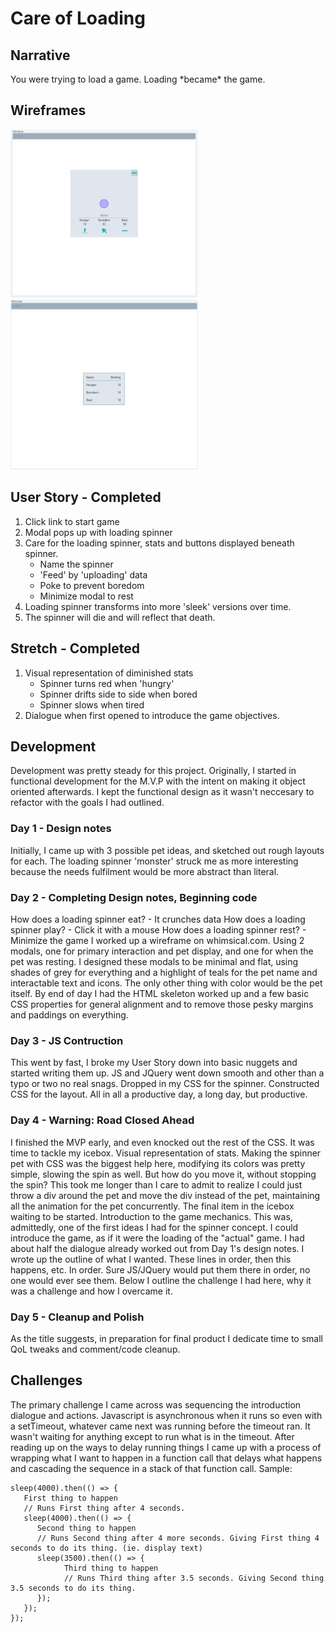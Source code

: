 <h1>Care of Loading</h1>

<h2>Narrative</h2>
You were trying to load a game. Loading *became* the game.  
  
<h2>Wireframes</h2>

<img src="./images/CareOfLoadingWireframe.PNG" width="300"> <img src="./images/COLWire2.PNG" width="300">



<h2>User Story - Completed</h2>

1. Click link to start game
2. Modal pops up with loading spinner
3. Care for the loading spinner, stats and buttons displayed beneath spinner.
   * Name the spinner
   * 'Feed' by 'uploading' data
   * Poke to prevent boredom
   * Minimize modal to rest
4. Loading spinner transforms into more 'sleek' versions over time.
5. The spinner will die and will reflect that death.


<h2>Stretch - Completed</h2>

1. Visual representation of diminished stats
   * Spinner turns red when 'hungry'
   * Spinner drifts side to side when bored
   * Spinner slows when tired
2. Dialogue when first opened to introduce the game objectives.

<h2>Development</h2>

Development was pretty steady for this project. 
Originally, I started in functional development for the M.V.P with the intent on making it object oriented afterwards. I kept the functional design as it wasn't neccesary to refactor with the goals I had outlined. 
<h3>Day 1 - Design notes</h3>

Initially, I came up with 3 possible pet ideas, and sketched out rough layouts for each.
The loading spinner 'monster' struck me as more interesting because the needs fulfilment would be more abstract than literal.

<h3>Day 2 - Completing Design notes, Beginning code</h3>

How does a loading spinner eat? - It crunches data
How does a loading spinner play? - Click it with a mouse
How does a loading spinner rest? - Minimize the game
I worked up a wireframe on whimsical.com. Using 2 modals, one for primary interaction and pet display, and one for when the pet was resting.
I designed these modals to be minimal and flat, using shades of grey for everything and a highlight of teals for the pet name and interactable text and icons.
The only other thing with color would be the pet itself.
By end of day I had the HTML skeleton worked up and a few basic CSS properties for general alignment and to remove those pesky margins and paddings on everything.

<h3>Day 3 - JS Contruction</h3>
 
This went by fast, I broke my User Story down into basic nuggets and started writing them up.
JS and JQuery went down smooth and other than a typo or two no real snags.
Dropped in my CSS for the spinner. Constructed CSS for the layout.
All in all a productive day, a long day, but productive.

<h3>Day 4 - Warning: Road Closed Ahead</h3>

I finished the MVP early, and even knocked out the rest of the CSS.
It was time to tackle my icebox.
Visual representation of stats.
Making the spinner pet with CSS was the biggest help here, modifying its colors was pretty simple, slowing the spin as well.
But how do you move it, without stopping the spin?
This took me longer than I care to admit to realize I could just throw a div around the pet and move the div instead of the pet, maintaining all the animation for the pet concurrently.
The final item in the icebox waiting to be started.
Introduction to the game mechanics. This was, admittedly, one of the first ideas I had for the spinner concept. I could introduce the game, as if it were the loading of the "actual" game. I had about half the dialogue already worked out from Day 1's design notes.
I wrote up the outline of what I wanted. These lines in order, then this happens, etc.
In order.
Sure JS/JQuery would put them there in order, no one would ever see them.
Below I outline the challenge I had here, why it was a challenge and how I overcame it.

<h3>Day 5 - Cleanup and Polish</h3>

As the title suggests, in preparation for final product I dedicate time to small QoL tweaks and comment/code cleanup.

<h2>Challenges</h2>

The primary challenge I came across was sequencing the introduction dialogue and actions.
Javascript is asynchronous when it runs so even with a setTimeout, whatever came next was running before the timeout ran. It wasn't waiting for anything except to run what is in the timeout.
After reading up on the ways to delay running things I came up with a process of wrapping what I want to happen in a function call that delays what happens and cascading the sequence in a stack of that function call.
Sample:
```javscript
sleep(4000).then(() => { 
   First thing to happen
   // Runs First thing after 4 seconds.
   sleep(4000).then(() => { 
      Second thing to happen
      // Runs Second thing after 4 more seconds. Giving First thing 4 seconds to do its thing. (ie. display text)
      sleep(3500).then(() => { 
            Third thing to happen
            // Runs Third thing after 3.5 seconds. Giving Second thing 3.5 seconds to do its thing.
      });
   });
});
```